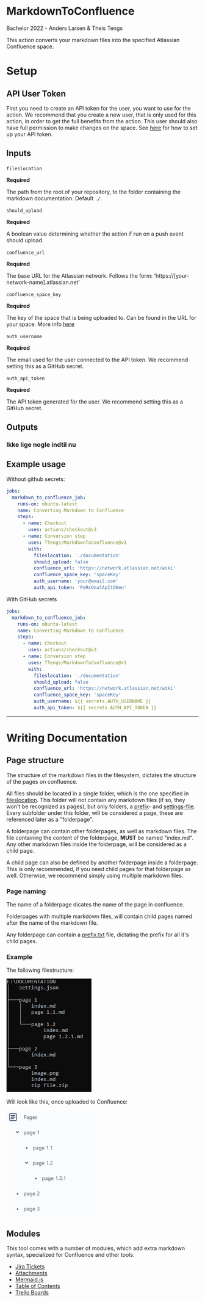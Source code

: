 # MarkdownToConfluence
Bachelor 2022 - Anders Larsen &amp; Theis Tengs

This action converts your markdown files into the specified Atlassian Confluence space.

# Setup
## API User Token
First you need to create an API token for the user, you want to use for the action. We recommend that you create a new user, that is only used for this action, in order to get the full benefits from the action. This user should also have full permission to make changes on the space. See [here](https://support.atlassian.com/atlassian-account/docs/manage-api-tokens-for-your-atlassian-account/) for how to set up your API token.

## Inputs

`fileslocation`

**Required** 

The path from the root of your repository, to the folder containing the markdown documentation. Default `./`.

`should_upload`

**Required** 

A boolean value determining whether the action if run on a push event should upload. 

`confluence_url`

**Required** 

The base URL for the Atlassian network. Follows the form: 'https://[your-network-name].atlassian.net'

`confluence_space_key`

**Required**

The key of the space that is being uploaded to. Can be found in the URL for your space. More info [here](https://confluence.atlassian.com/doc/space-keys-829076188.html)

`auth_username`

**Required**

The email used for the user connected to the API token. We recommend setting this as a GitHub secret.
        
`auth_api_token`

**Required**

The API token generated for the user. We recommend setting this as a GitHub secret.
## Outputs

### Ikke lige nogle indtil nu

## Example usage

Without github secrets:
```yaml
jobs:
  markdown_to_confluence_job:
    runs-on: ubuntu-latest
    name: Converting Markdown to Confluence
    steps:
      - name: Checkout
        uses: actions/checkout@v3
      - name: Conversion step
        uses: TTengs/MarkdownToConfluence@v3
        with:
          fileslocation: './documentation'
          should_upload: false
          confluence_url: 'https://network.atlassian.net/wiki'
          confluence_space_key: 'spaceKey'
          auth_username: 'your@email.com'
          auth_api_token: 'PeRsOnalApItOKen'
```

With GitHub secrets
```yaml
jobs:
  markdown_to_confluence_job:
    runs-on: ubuntu-latest
    name: Converting Markdown to Confluence
    steps:
      - name: Checkout
        uses: actions/checkout@v3
      - name: Conversion step
        uses: TTengs/MarkdownToConfluence@v3
        with:
          fileslocation: './documentation'
          should_upload: false
          confluence_url: 'https://network.atlassian.net/wiki'
          confluence_space_key: 'spaceKey'
          auth_username: ${{ secrets.AUTH_USERNAME }}
          auth_api_token: ${{ secrets.AUTH_API_TOKEN }}
```

---

# Writing Documentation

## Page structure
The structure of the markdown files in the filesystem, dictates the structure of the pages on confluence.

All files should be located in a single folder, which is the one specified in [fileslocation](#fileslocation). This folder will not contain any markdown files (if so, they won't be recognized as pages), but only folders, a [prefix](./doc/prefix.md)- and [settings-file](./doc/settings.md). Every subfolder under this folder, will be considered a page, these are referenced later as a "folderpage".

A folderpage can contain other folderpages, as well as markdown files. The file containing the content of the folderpage, __MUST__ be named "index.md". Any other markdown files inside the folderpage, will be considered as a child page.

A child page can also be defined by another folderpage inside a folderpage. This is only recommended, if you need child pages for that folderpage as well. Otherwise, we recommend simply using multiple markdown files.

### Page naming
The name of a folderpage dicates the name of the page in confluence.

Folderpages with multiple markdown files, will contain child pages named after the name of the markdown file.

Any folderpage can contain a [prefix.txt](./doc/prefix.md) file, dictating the prefix for all it's child pages.

### Example
The following filestructure:

![filesystem](./doc/images/filestructure.PNG)

Will look like this, once uploaded to Confluence:

![pagestructure](./doc/images/pagestructure.PNG)

## Modules
This tool comes with a number of modules, which add extra markdown syntax, specialized for Confluence and other tools.

- [Jira Tickets](./doc/modules/jira-tickets.md)
- [Attachments](./doc/modules/attachments.md)
- [Mermaid.js](./doc/modules/mermaid.md)
- [Table of Contents](./doc/modules/table-of-contents.md)
- [Trello Boards](./doc/modules/trello-boards.md)
